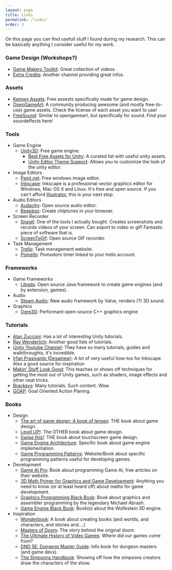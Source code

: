 ```yaml
---
layout: page
title: Links
permalink: /links/
order: 3
---
```

On this page you can find usefull stuff I found during my research. This can be basically anything I consider useful for my work.

### Game Design (Workshops?)
- [Game Makers Toolkit](https://www.youtube.com/user/McBacon1337): Great collection of videos.
- [Extra Credits](https://www.youtube.com/channel/UCCODtTcd5M1JavPCOr_Uydg): Another channel providing great infos.

### Assets
- [Kenney Assets](http://kenney.nl/assets): Free assests specifically made for game design.
- [OpenGameArt](http://opengameart.org/): A community producing awesome (and mostly free-to-use) game assets. Check the license of each asset you want to use!
- [FreeSound](http://freesound.org/): Similar to opengameart, but specifically for sound. Find your soundeffects here!

### Tools
- Game Engine
    - [Unity3D](https://unity3d.com/de/): Free game engine.
        - [Best Free Assets for Unity](http://www.androidnames.com/development/best-unitys-free-assets/): A curated list with useful unity assets.
        - [Unity Editor Theme Support](https://forum.unity3d.com/threads/zios-editor-theme-support.411818/): Allows you to customize the look of the unity editor.
- Image Editors
    - [Paint.net](http://www.getpaint.net/index.html): Free windows image editor.
    - [Inkscape](https://inkscape.org/de/): Inkscape is a professional vector graphics editor for Windows, Mac OS X and Linux. It's free and open source. If you can't afford [Illustrator](http://www.adobe.com/ch_de/products/illustrator.html), this is your next stop.
- Audio Editors
    - [Audacity](http://www.audacityteam.org/): Open source audio editor.
    - [Beepbox](http://beepbox.co): Create chiptunes in your browser.
- Screen Recorder
    - [Snagit](https://www.techsmith.com/?_ga=1.176885029.140119447.1487322350): One of the tools I actually bought. Creates screenshots and records videos of your screen. Can export to video or gif! Fantastic piece of software that is.
    - [ScreenToGif](http://www.screentogif.com/): Open source GIF recorder.
- Task Management
    - [Trello](https://trello.com): Task management website.
    - [Pomello](https://pomelloapp.com/): Pomodoro timer linked to your trello account.

### Frameworks
- Game Frameworks
    - [Libgds](https://libgdx.badlogicgames.com/): Open source Java framework to create game engines (and by extension, games).
- Audio
    - [Steam Audio](https://valvesoftware.github.io/steam-audio/index.html): New audio framework by Valve, renders (?) 3D sound.
- Graphics
    - [Ogre3D](http://www.ogre3d.org/): Performant open-source C++ graphics engine 

### Tutorials
- [Alan Zucconi](http://www.alanzucconi.com/tutorials/): Has a lot of interesting Unity tutorials.
- [Ray Wenderlich](https://www.raywenderlich.com/category/unity): Another good lists of tutorials.
- [Unity Youtube Channel](https://www.youtube.com/user/Unity3D): They have so many tutorials, guides and walkthroughts, it's incredible.
- [Irfan Prasiyanto (Desainew)](https://www.youtube.com/user/desainew): A lot of very useful how-tos for Inkscape. Also a good source for inspiration
- [Makin' Stuff Look Good](https://www.youtube.com/channel/UCEklP9iLcpExB8vp_fWQseg): This teaches or shows off techniques for getting the most out of Unity games, such as shaders, image effects and other neat tricks.
- [Brackeys](http://brackeys.com/): Many tutorials. Such content. Wow.
- [GOAP](https://gamedevelopment.tutsplus.com/tutorials/goal-oriented-action-planning-for-a-smarter-ai--cms-20793): Goal Oriented Action Planing.

### Books
- Design
    - [The art of game design: A book of lenses](https://www.amazon.com/The-Art-Game-Design-Edition/dp/1466598646/ref=dp_ob_title_bk): THE book about game design.
    - [Level UP!](https://www.google.ch/search?q=level+UP&ie=utf-8&oe=utf-8&client=firefox-b-ab&gfe_rd=cr&ei=i3-oWNOsGYug8wfdnJnADA#safe=off&q=level+UP+game+design): The OTHER book about game design.
    - [Swipe this!](http://eu.wiley.com/WileyCDA/WileyTitle/productCd-1119966965.html): THE book about touchscreen game design.
    - [Game Engine Architecture](http://gameenginebook.com/): Specific book about game engine implementation.
    - [Game Programming Patterns](http://gameprogrammingpatterns.com/): Website/Book about specific programming patterns useful for developing games.
- Development
    - [Game AI Pro](http://www.gameaipro.com/): Book about programming Game AI, free articles on their website.
    - [3D Math Primer for Graphics and Game Development](http://gamemath.com/): Anything you need to know (or at least heard off) about maths for game development.
    - [Graphics Programming Black Book](http://www.jagregory.com/abrash-black-book/): Book about graphics and assembler programming by the legendary Michael Abrash.
    - [Game Engine Black Book](http://fabiensanglard.net/Game_Engine_Black_Book/index.php): Book(s) about the Wolfestein 3D engine.
- Inspiration
    - [Wonderbook](http://wonderbooknow.com/): A book about creating books (and worlds, and characters, and stories and....)
    - [Masters of Doom](https://www.amazon.com/Masters-Doom-Created-Transformed-Culture/dp/0812972155): The story behind the original doom.
    - [The Ultimate History of Video Games](https://www.amazon.com/Ultimate-History-Video-Games-Pokemon/dp/0761536434/ref=pd_sbs_14_t_1?_encoding=UTF8&psc=1&refRID=PES6CP3T0T6TDATAR047): Where did our games come from?
    - [DND 5E: Dungeon Master Guide](http://dnd.wizards.com/products/tabletop-games/rpg-products/dungeon-masters-guide): Info book for dungeon masters (and game devs).
    - [The Simpsons Handbook](https://www.amazon.com/Simpsons-Handbook-Secret-Tips-Pros/dp/0061231290): Showing off how the simpsons creators draw the characters of the show.